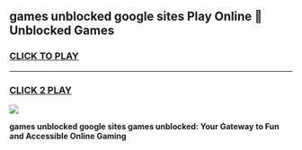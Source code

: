 
## games unblocked google sites Play Online 👋 Unblocked Games
<h3>
<a href="https://premium.freeplayer.one?title=games_unblocked_google_sites&ref=19F">CLICK TO PLAY</a></h3>
<hr>

<h3>
<a href="https://premium.freeplayer.one?title=games_unblocked_google_sites&ref=19F">CLICK 2 PLAY</a>
  
</h3>

<a href="https://premium.freeplayer.one?title=games_unblocked_google_sites&ref=19F"><img src="https://clearcache.store/games.png"></a>


**games unblocked google sites games unblocked: Your Gateway to Fun and Accessible Online Gaming**
